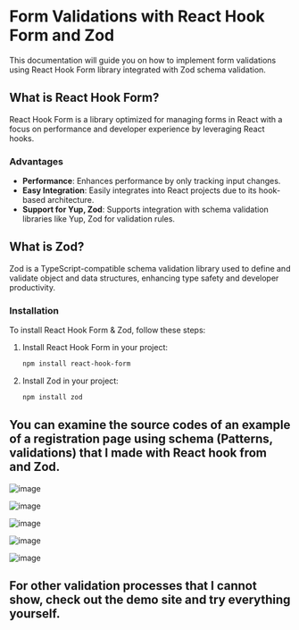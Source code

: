 # Form Validations with React Hook Form and Zod

This documentation will guide you on how to implement form validations using React Hook Form library integrated with Zod schema validation.

## What is React Hook Form?

React Hook Form is a library optimized for managing forms in React with a focus on performance and developer experience by leveraging React hooks.

### Advantages

- **Performance**: Enhances performance by only tracking input changes.
- **Easy Integration**: Easily integrates into React projects due to its hook-based architecture.
- **Support for Yup, Zod**: Supports integration with schema validation libraries like Yup, Zod for validation rules.

## What is Zod?
Zod is a TypeScript-compatible schema validation library used to define and validate object and data structures, enhancing type safety and developer productivity.

### Installation

To install React Hook Form & Zod, follow these steps:

1. Install React Hook Form in your project:

   ```bash
   npm install react-hook-form
1. Install Zod in your project:

   ```bash
   npm install zod

## You can examine the source codes of an example of a registration page using schema (Patterns, validations) that I made with React hook from and Zod.

![image](https://github.com/HamzaDogann/React-TypeScript-Form-Validations/assets/93007915/3c8141f6-e849-43a5-bed5-2a5b24f8dd31)

![image](https://github.com/HamzaDogann/React-TypeScript-Form-Validations/assets/93007915/068b6ce5-2b4b-4ad8-a8c7-08c67026580e)

![image](https://github.com/HamzaDogann/React-TypeScript-Form-Validations/assets/93007915/a147567e-a4fa-4342-ae3c-0ac6e819715f)

![image](https://github.com/HamzaDogann/React-TypeScript-Form-Validations/assets/93007915/5c1d25c6-261f-4a76-b4da-cf70e47f8826)

![image](https://github.com/HamzaDogann/React-TypeScript-Form-Validations/assets/93007915/d4804e9e-3b18-4982-97cc-6404320582f4)


## For other validation processes that I cannot show, check out the demo site and try everything yourself.


